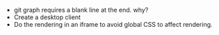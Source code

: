- git graph requires a blank line at the end. why?
- Create a desktop client
- Do the rendering in an iframe to avoid global CSS to affect rendering.
